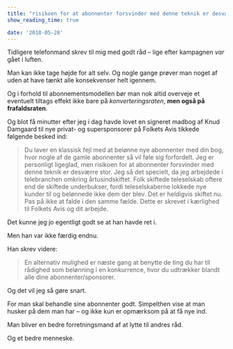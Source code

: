 ```yaml
---
title: "risikoen for at abonnenter forsvinder med denne teknik er desværre stor"
show_reading_time: true

date: '2018-05-28'
---
```


Tidligere telefonmand skrev til mig med godt råd – lige efter kampagnen _var_ gået i luften.


Man kan ikke tage højde for alt selv. Og nogle gange prøver man noget af uden at have tænkt alle konsekvenser helt igennem.

Og i forhold til abonnementsmodellen bør man nok altid overveje et eventuelt tiltags effekt ikke bare på _konverteringsraten_, **men også på frafaldsraten**.

Og blot få minutter efter jeg i dag havde lovet en signeret madbog af Knud Damgaard til nye privat- og supersponsorer på Folkets Avis tikkede følgende besked ind:

> Du laver en klassisk fejl med at belønne nye abonnenter med din bog, hvor nogle af de gamle abonnenter så vil føle sig forfordelt. Jeg er personligt ligeglad, men risikoen for at abonnenter forsvinder med denne teknik er desværre stor. Jeg så det specielt, da jeg arbejdede i telebranchen omkring årtusindskiftet. Folk skiftede teleselskab oftere end de skiftede underbukser, fordi teleselskaberne lokkede nye kunder til og belønnede ikke dem der blev. Det er heldigvis skiftet nu. Pas på ikke at falde i den samme fælde. Dette er skrevet i kærlighed til Folkets Avis og dit arbejde.
>

Det kunne jeg jo egentligt godt se at han havde ret i.

Men han var ikke færdig endnu.

Han skrev videre:

> En alternativ mulighed er næste gang at benytte de ting du har til rådighed som belønning i en konkurrence, hvor du udtrækker blandt alle dine abonnenter/sponsorer.
>

Og det vil jeg så gøre snart.

For man skal behandle sine abonnenter godt. Simpelthen vise at man husker på dem man har – og ikke kun er opmærksom på at få nye ind.

Man bliver en bedre forretningsmand af at lytte til andres råd.

Og et bedre menneske.
